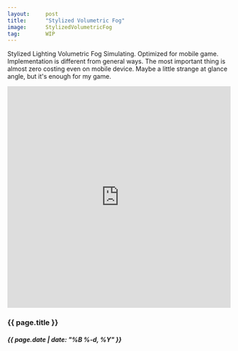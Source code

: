 ```yaml
---
layout:     post
title:      "Stylized Volumetric Fog"
image:      StylizedVolumetricFog
tag:        WIP
---
```


Stylized Lighting Volumetric Fog Simulating. Optimized for mobile game. Implementation is different from general ways. The most important thing is almost zero costing even on mobile device. Maybe a little strange at glance angle, but it's enough for my game.<!--more-->

<iframe id="reddit-embed" src="https://www.redditmedia.com/r/Unity3D/comments/10md10p/stylized_lighting_volumetric_fog_simulating/?ref_source=embed&amp;ref=share&amp;embed=true&amp;theme=dark" sandbox="allow-scripts allow-same-origin allow-popups" style="border: none;" height="500" width="100%" scrolling="no"></iframe>

<h3>{{ page.title }}</h3>
<h5>{{ page.date | date: "%B %-d, %Y" }}</h5>


